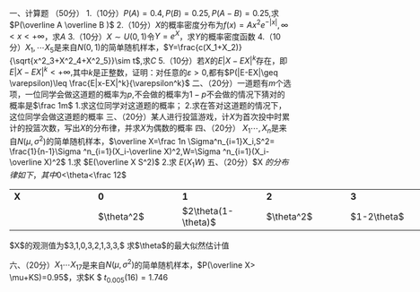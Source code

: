  一、计算题  （50分）
 1.（10分）$P(A)=0.4,P(B)=0.25,P(A-B)=0.25,$求$P(\overline A  \overline B )$
 2.（10分）$X$的概率密度分布为$f(x)=Ax^2e^{-|x|},\infty<x<+\infty$，求$A$
 3.（10分）$X\sim U(0,1)$令$Y=e^X$，求$Y$的概率密度函数
 4.（10分）$X_1,\cdots X_5$是来自$N(0,1)$的简单随机样本，$Y=\frac{c(X_1+X_2)}{\sqrt{x^2_3+X^2_4+X^2_5}}\sim t$,求$C$
 5.（10分）若$X$的$E|X-EX|^k$存在，即$E|X-EX|^k<+\infty,$其中$k$是正整数，证明：对任意的$\varepsilon>0,$都有$P(|E-EX|\geq \varepsilon)\leq \frac{E|x-EX|^k}{\varepsilon^k}$
 二、（20分）一道题有$m$个选项，一位同学会做这道题的概率为$p,$不会做的概率为$1-p$不会做的情况下猜对的概率是$\frac 1m$
 1.求这位同学对这道题的概率；
 2.求在答对这道题的情况下，这位同学会做这道题的概率
 三、（20分）某人进行投篮游戏，计$X$为首次投中时累计的投篮次数，写出$X$的分布律，并求$X$为偶数的概率
 四、（20分） $X_1\cdots,X_n$是来自$N(\mu,\sigma^2)$的简单随机样本，$\overline X=\frac 1n \Sigma^n_{i=1}X_i,S^2= \frac{1}{n-1}\Sigma ^n_{i=1}(X_i-\overline X)^2,W=\Sigma ^n_{i=1}(X_i-\overline X)^2$
 1.求  $E(\overline X S^2)$
 2.求 $E(X_1W)$
 五、（20分）$X
$的分布律如下，其中$0<\theta<\frac 12$
 <table data-lake-id="LC4D3" id="LC4D3" margin="true" class="lake-table" style="width: 750px"><colgroup><col width="150"><col width="150"><col width="150"><col width="150"><col width="150"></colgroup><tbody><tr data-lake-id="u3ebe6301" id="u3ebe6301"><td data-lake-id="u48ef3933" id="u48ef3933"><strong>X</strong>
 </td><td data-lake-id="ud1ee82ab" id="ud1ee82ab"><strong>0</strong>
 </td><td data-lake-id="ub10734a8" id="ub10734a8"><strong>1</strong>
 </td><td data-lake-id="ud8bba026" id="ud8bba026"><strong>2</strong>
 </td><td data-lake-id="u8d033de4" id="u8d033de4"><strong>3</strong>
 </td></tr><tr data-lake-id="u78f9973f" id="u78f9973f"><td data-lake-id="uc20ded6e" id="uc20ded6e">

 </td><td data-lake-id="u71a10362" id="u71a10362">$\theta^2$
 </td><td data-lake-id="u769d55bc" id="u769d55bc">$2\theta(1-\theta)$
 </td><td data-lake-id="u47799fd3" id="u47799fd3">$\theta^2$
 </td><td data-lake-id="u45954c93" id="u45954c93">$1-2\theta$
 </td></tr></tbody></table>$X$的观测值为$3,1,0,3,2,1,3,3,$  求$\theta$的最大似然估计值
 ​

 六、（20分）$X_1\cdots X_{17}$是来自$N(\mu,\sigma^2)$的简单随机样本，$P(\overline X> \mu+KS)=0.95$，求$K  $    $t_{0.005}(16)=1.746$
 